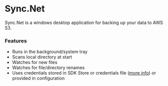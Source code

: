 # Sync.Net

Sync.Net is a windows desktop application for backing up your data to AWS S3.

### Features

* Runs in the background/system tray
* Scans local directory at start
* Watches for new files
* Watches for file/directory renames
* Uses credentials stored in SDK Store or credentials file ([more info](http://docs.aws.amazon.com/sdk-for-net/v2/developer-guide/net-dg-config-creds.html#creds-assign)) or provided in configuration
